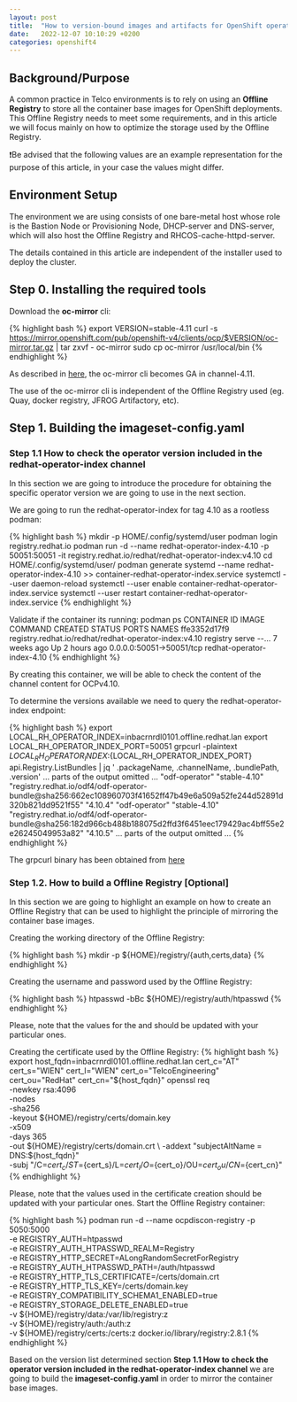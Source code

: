 ```yaml
---
layout: post
title:  "How to version-bound images and artifacts for OpenShift operators!"
date:   2022-12-07 10:10:29 +0200
categories: openshift4
---
```



## Background/Purpose

A common practice in Telco environments is to rely on using an **Offline Registry** to store all the container base images for OpenShift deployments. This Offline Registry needs to meet some requirements, and in this article we will focus mainly on how to optimize the storage used by the Offline Registry. 

❗Be advised that the following values are an example representation for the purpose of this article, in your case the values might differ. 

## Environment Setup

The environment we are using consists of one bare-metal host whose role is the Bastion Node or Provisioning Node, DHCP-server and DNS-server, which will also host the Offline Registry and RHCOS-cache-httpd-server. 

The details contained in this article are independent of the installer used to deploy the cluster.

## Step 0. Installing the required tools

Download the **oc-mirror**  cli:

{% highlight bash %}
export VERSION=stable-4.11
curl -s https://mirror.openshift.com/pub/openshift-v4/clients/ocp/$VERSION/oc-mirror.tar.gz | tar zxvf - oc-mirror
sudo cp oc-mirror /usr/local/bin
{% endhighlight %}

As described in [here][disconnected_install], the oc-mirror cli becomes GA in channel-4.11.

[disconnected_install]: https://docs.openshift.com/container-platform/4.10/installing/disconnected_install/installing-mirroring-disconnected.html

The use of the oc-mirror cli is independent of the Offline Registry used (eg. Quay, docker registry, JFROG Artifactory, etc).  

## Step 1. Building the  imageset-config.yaml 

### Step 1.1 How to check the operator version included in the redhat-operator-index channel

In this section we are going to introduce the procedure for obtaining the specific operator version we are going to use in the next section.

We are going to run the redhat-operator-index for tag 4.10 as a rootless podman:

{% highlight bash %}
mkdir -p HOME/.config/systemd/user
podman login registry.redhat.io
podman run -d --name redhat-operator-index-4.10 -p 50051:50051 -it registry.redhat.io/redhat/redhat-operator-index:v4.10
cd HOME/.config/systemd/user/
podman generate systemd --name  redhat-operator-index-4.10 >> container-redhat-operator-index.service
systemctl --user daemon-reload
systemctl --user enable container-redhat-operator-index.service
systemctl --user restart container-redhat-operator-index.service
{% endhighlight %}

Validate if the container its running:
podman ps
CONTAINER ID  IMAGE                                                  COMMAND               CREATED       STATUS          PORTS                     NAMES
ffe3352d17f9  registry.redhat.io/redhat/redhat-operator-index:v4.10  registry serve --...  7 weeks ago   Up 2 hours ago  0.0.0.0:50051->50051/tcp redhat-operator-index-4.10
{% endhighlight %}

By creating this container, we will be able to check the content of the channel content for OCPv4.10.

To determine the versions available we need to query the redhat-operator-index endpoint:

{% highlight bash %}
export LOCAL_RH_OPERATOR_INDEX=inbacrnrdl0101.offline.redhat.lan
export LOCAL_RH_OPERATOR_INDEX_PORT=50051
grpcurl -plaintext  ${LOCAL_RH_OPERATOR_INDEX}:${LOCAL_RH_OPERATOR_INDEX_PORT} api.Registry.ListBundles | jq ' .packageName, .channelName, .bundlePath, .version'
…
parts of the output omitted
…
"odf-operator"
"stable-4.10"
"registry.redhat.io/odf4/odf-operator-bundle@sha256:662ec108960703f41652ff47b49e6a509a52fe244d52891d320b821dd9521f55"
"4.10.4"
"odf-operator"
"stable-4.10"
"registry.redhat.io/odf4/odf-operator-bundle@sha256:182d966cb488b188075d2ffd3f6451eec179429ac4bff55e2e26245049953a82"
"4.10.5"
…
parts of the output omitted
…
{% endhighlight %}

The grpcurl binary has been obtained from [here][grpcurl-download]

[grpcurl-download]: https://github.com/fullstorydev/grpcurl/releases

### Step 1.2. How to build a Offline Registry [Optional]

In this section we are going to highlight an example on how to create an Offline Registry that can be used to highlight the principle of mirroring the container base images.

Creating the working directory of the Offline Registry:

{% highlight bash %}
mkdir -p ${HOME}/registry/{auth,certs,data}
{% endhighlight %}

Creating the username and password used by the Offline Registry:

{% highlight bash %}
htpasswd -bBc ${HOME}/registry/auth/htpasswd <username><password>
{% endhighlight %}

Please, note that the values for the <username> and <password> should be updated with your particular ones.

Creating the certificate used by the Offline Registry:
{% highlight bash %}
export host_fqdn=inbacrnrdl0101.offline.redhat.lan
cert_c="AT" 
cert_s="WIEN"
cert_l="WIEN"
cert_o="TelcoEngineering"
cert_ou="RedHat"
cert_cn="${host_fqdn}" 
openssl req \
    -newkey rsa:4096 \
    -nodes \
    -sha256 \
    -keyout ${HOME}/registry/certs/domain.key \
    -x509 \
    -days 365 \
    -out ${HOME}/registry/certs/domain.crt \
    -addext "subjectAltName = DNS:${host_fqdn}" \
    -subj "/C=${cert_c}/ST=${cert_s}/L=${cert_l}/O=${cert_o}/OU=${cert_ou}/CN=${cert_cn}"
{% endhighlight %}

Please, note that the values used in the certificate creation should be updated with your particular ones.
Start the Offline Registry container:

{% highlight bash %}
podman run -d --name ocpdiscon-registry -p 5050:5000 \
-e REGISTRY_AUTH=htpasswd \
-e REGISTRY_AUTH_HTPASSWD_REALM=Registry \
-e REGISTRY_HTTP_SECRET=ALongRandomSecretForRegistry \
-e REGISTRY_AUTH_HTPASSWD_PATH=/auth/htpasswd \
-e REGISTRY_HTTP_TLS_CERTIFICATE=/certs/domain.crt \
-e REGISTRY_HTTP_TLS_KEY=/certs/domain.key \
-e REGISTRY_COMPATIBILITY_SCHEMA1_ENABLED=true \
-e REGISTRY_STORAGE_DELETE_ENABLED=true \
-v ${HOME}/registry/data:/var/lib/registry:z \
-v ${HOME}/registry/auth:/auth:z \
-v ${HOME}/registry/certs:/certs:z docker.io/library/registry:2.8.1
{% endhighlight %}

Based on the version list determined section **Step 1.1 How to check the operator version included in the redhat-operator-index channel** we are going to build the **imageset-config.yaml**  in order to mirror the container base images. 